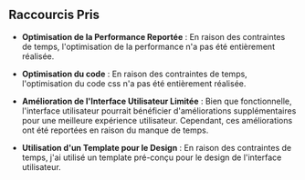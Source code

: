 ## Raccourcis Pris

- **Optimisation de la Performance Reportée** : En raison des contraintes de temps, l'optimisation de la performance n'a pas été entièrement réalisée.

- **Optimisation du code** : En raison des contraintes de temps, l'optimisation du code css n'a pas été entièrement réalisée.

- **Amélioration de l'Interface Utilisateur Limitée** : Bien que fonctionnelle, l'interface utilisateur pourrait bénéficier d'améliorations supplémentaires pour une meilleure expérience utilisateur. Cependant, ces améliorations ont été reportées en raison du manque de temps.

- **Utilisation d'un Template pour le Design** : En raison des contraintes de temps, j'ai utilisé un template pré-conçu pour le design de l'interface utilisateur.